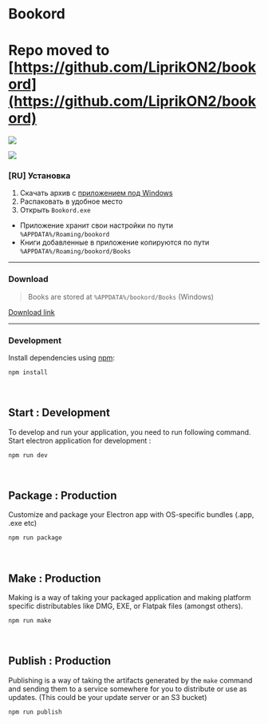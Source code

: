 # Bookord

# Repo moved to [https://github.com/LiprikON2/bookord](https://github.com/LiprikON2/bookord)


![](https://i.imgur.com/I25O50n.png)

![](https://i.imgur.com/k8MDUEz.png)



### [RU] Установка

1. Скачать архив с [приложением под Windows](https://github.com/LiprikON2/bookord/releases/latest)
2. Распаковать в удобное место
3. Открыть `Bookord.exe`


- Приложение хранит свои настройки по пути `%APPDATA%/Roaming/bookord`
- Книги добавленные в приложение копируются по пути `%APPDATA%/Roaming/bookord/Books`


___ 



### Download
> Books are stored at `%APPDATA%/bookord/Books` (Windows)

[Download link](https://github.com/LiprikON2/bookord/releases/latest)


___



### Development


Install dependencies using [npm](https://www.npmjs.com/):

```bash
npm install
```

<br />

## Start : Development

To develop and run your application, you need to run following command.
<br />
Start electron application for development :

```bash
npm run dev
```

<br />



## Package : Production

Customize and package your Electron app with OS-specific bundles (.app, .exe etc)

```bash
npm run package
```

<br />

## Make : Production

Making is a way of taking your packaged application and making platform specific distributables like DMG, EXE, or Flatpak files (amongst others).

```bash
npm run make
```

<br />

## Publish : Production

Publishing is a way of taking the artifacts generated by the `make` command and sending them to a service somewhere for you to distribute or use as updates. (This could be your update server or an S3 bucket)

```bash
npm run publish
```

<br />

